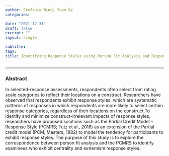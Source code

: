 ```yaml
---
author: Stefanie Wind; Yuan Ge
categories:

date: "2021-12-31"
draft: false
excerpt: ""
layout: single

subtitle: 
tags:
title: Identifying Response Styles using Person Fit Analysis and Response-Styles Models
---
```


---

### Abstract

In selected-response assessments, respondents often select from rating scale categories to reflect their locations on a construct. Researchers have observed that respondents exhibit response styles, which are systematic patterns of responses in which respondents are more likely to select certain response categories, regardless of their locations on the construct.To identify and minimize construct-irrelevant impacts of response styles, researchers have proposed solutions such as the Partial Credit Model – Response Style (PCMRS; Tutz et al., 2018) as an extension of the Partial credit model (PCM; Masters, 1982) to model the tendency for participants to exhibit response styles. The purpose of this study is to explore the correspondence between person fit analysis and the PCMRS to identify examinees who exhibit centrality and extremism response styles.  